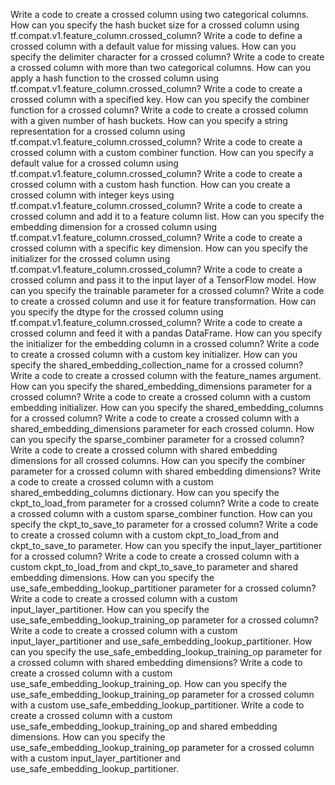 Write a code to create a crossed column using two categorical columns.
How can you specify the hash bucket size for a crossed column using tf.compat.v1.feature_column.crossed_column?
Write a code to define a crossed column with a default value for missing values.
How can you specify the delimiter character for a crossed column?
Write a code to create a crossed column with more than two categorical columns.
How can you apply a hash function to the crossed column using tf.compat.v1.feature_column.crossed_column?
Write a code to create a crossed column with a specified key.
How can you specify the combiner function for a crossed column?
Write a code to create a crossed column with a given number of hash buckets.
How can you specify a string representation for a crossed column using tf.compat.v1.feature_column.crossed_column?
Write a code to create a crossed column with a custom combiner function.
How can you specify a default value for a crossed column using tf.compat.v1.feature_column.crossed_column?
Write a code to create a crossed column with a custom hash function.
How can you create a crossed column with integer keys using tf.compat.v1.feature_column.crossed_column?
Write a code to create a crossed column and add it to a feature column list.
How can you specify the embedding dimension for a crossed column using tf.compat.v1.feature_column.crossed_column?
Write a code to create a crossed column with a specific key dimension.
How can you specify the initializer for the crossed column using tf.compat.v1.feature_column.crossed_column?
Write a code to create a crossed column and pass it to the input layer of a TensorFlow model.
How can you specify the trainable parameter for a crossed column?
Write a code to create a crossed column and use it for feature transformation.
How can you specify the dtype for the crossed column using tf.compat.v1.feature_column.crossed_column?
Write a code to create a crossed column and feed it with a pandas DataFrame.
How can you specify the initializer for the embedding column in a crossed column?
Write a code to create a crossed column with a custom key initializer.
How can you specify the shared_embedding_collection_name for a crossed column?
Write a code to create a crossed column with the feature_names argument.
How can you specify the shared_embedding_dimensions parameter for a crossed column?
Write a code to create a crossed column with a custom embedding initializer.
How can you specify the shared_embedding_columns for a crossed column?
Write a code to create a crossed column with a shared_embedding_dimensions parameter for each crossed column.
How can you specify the sparse_combiner parameter for a crossed column?
Write a code to create a crossed column with shared embedding dimensions for all crossed columns.
How can you specify the combiner parameter for a crossed column with shared embedding dimensions?
Write a code to create a crossed column with a custom shared_embedding_columns dictionary.
How can you specify the ckpt_to_load_from parameter for a crossed column?
Write a code to create a crossed column with a custom sparse_combiner function.
How can you specify the ckpt_to_save_to parameter for a crossed column?
Write a code to create a crossed column with a custom ckpt_to_load_from and ckpt_to_save_to parameter.
How can you specify the input_layer_partitioner for a crossed column?
Write a code to create a crossed column with a custom ckpt_to_load_from and ckpt_to_save_to parameter and shared embedding dimensions.
How can you specify the use_safe_embedding_lookup_partitioner parameter for a crossed column?
Write a code to create a crossed column with a custom input_layer_partitioner.
How can you specify the use_safe_embedding_lookup_training_op parameter for a crossed column?
Write a code to create a crossed column with a custom input_layer_partitioner and use_safe_embedding_lookup_partitioner.
How can you specify the use_safe_embedding_lookup_training_op parameter for a crossed column with shared embedding dimensions?
Write a code to create a crossed column with a custom use_safe_embedding_lookup_training_op.
How can you specify the use_safe_embedding_lookup_training_op parameter for a crossed column with a custom use_safe_embedding_lookup_partitioner.
Write a code to create a crossed column with a custom use_safe_embedding_lookup_training_op and shared embedding dimensions.
How can you specify the use_safe_embedding_lookup_training_op parameter for a crossed column with a custom input_layer_partitioner and use_safe_embedding_lookup_partitioner.